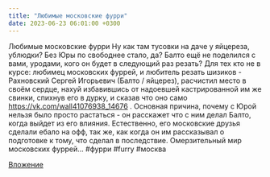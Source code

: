 ```yaml
---
title: "Любимые московские фурри"
date: 2023-06-23 06:01:00 +0300
---
```


Любимые московские фурри
Ну как там тусовки на даче у яйцереза, ублюдки? Без Юры по свободнее стало, да? Балто ещё не поделился с вами, уродами, кого он будет в следующий раз резать?
Для тех кто не в курсе: любимец московских фуррей, и любитель резать шизиков - Рахновский Сергей Игорьевич (Балто / яйцерез), расчистил место в своём сердце, нахуй избавившись от надоевшей кастрированной им же свинки, спихнув его в дурку, и сказав что оно само https://vk.com/wall41076938_14676 .
Основная причина, почему с Юрой нельзя было просто растаться - он расскажет что с ним делал Балто, когда выйдет из его влияния.
Естественно, его московские друзья сделали ебало на офф, так же, как когда он им рассказывал о подготовке к тому, что сделал в последствие.
Омерзительный мир московских фуррей...
#фурри #furry #москва

[Вложение](/assets/vk_photos/4/v1qbm8IvalQ.jpg)
